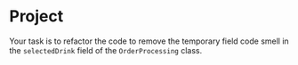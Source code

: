 # Project

Your task is to refactor the code to remove the temporary field code smell in the `selectedDrink` field of
the `OrderProcessing` class.
